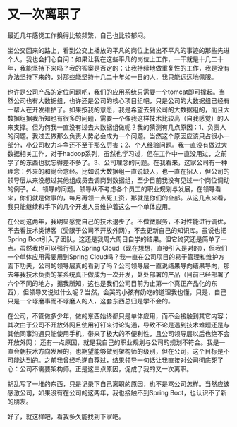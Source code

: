 # 又一次离职了

最近几年感觉工作换得比较频繁，自己也比较郁闷。

坐公交回来的路上，看到公交上播放的平凡的岗位上做出不平凡的事迹的那些先进个人，我也会扪心自问：如果让我在这些平凡的岗位上工作，一干就是十几二十年，我能坚持下来吗？我的答案是否定的：让我持续地做重复性的工作，我是没有办法坚持下来的，对那些能坚持十几二十年如一日的人，我只能远远地佩服。

也许是公司产品的定位问题吧，我们的应用系统只需要一个tomcat即可撑起。当然公司也有大数据组，也许还是公司的核心项目组吧，只是公司的大数据组已经有一帮人在开发维护了。如果按我的意愿，我是希望去到公司的大数据组的，而且大数据组据我所知也有很多的问题，需要一个像我这样技术比较高（自我感觉）的人来支撑。但为何我一直没有过去大数据组做呢？我的猜测有几点原因：1、负责人的问题。我过去做那么负责人势必会成为一个问题。当然这个原因应该只占很小一部分，小公司权力斗争还不至于那么厉害；2、个人经验问题。我一直没有做过大数据相关工作，对于hadoop系列，虽然也学习过，但在工作中一直没用过，之前学了的东西也就忘得差不多了。3、公司理念的问题。在我看来，这家公司有一种理念：外来的和尚会念经。比如说大数据组一直说缺人，也一直在招人，但公司的领导层从来没想过其他组成员去调岗到数据组，至少目前我没有见过一个岗位调动的例子。4、领导的问题。领导从不考虑各个员工的职业规划与发展，在领导看来，你们就是做事的，每月再领一点死工资，那就是你们的全部。从这几点来看，我只能继续和手下的几个开发人员维护着这么一个单体应用。

在公司这两年，我明显感觉自己的技术退步了。不做微服务，不对性能进行调优，不去看技术类博客（受限于公司不开放外网），不去更新自己的知识库。虽说也把Spring Boot引入了团队，这还是我周六周日自学的结果。但它终究还是简单了一点。虽然我也可以强行引入Spring Cloud（现在想想，直接引入是对的），但我们一个单体应用需要用到Spring Cloud吗？我一直在公司项目的易于管理和维护方面下功夫，公司的领导层真的看到了吗？公司领导层一直说结果导向结果导向，那去年我技术负责的某系统真正做成为一次开发，处处部署的产品（目前已经部署了六个不同的地方，据我所知，这也是我们公司目前为止第一个真正产品化的东西），但领导又说过什么呢？当然，会哭的小孩有奶吃的道理我也懂，只是，自己只是一个琢磨事而不琢磨人的人，这套东西总归是学不会的。

在公司，不管做多少年，做的东西始终都只是单体应用，而不会接触到其它内容；其次由于公司不开放外网且使用钉钉来讨论沟通，导致不论是遇到技术难题还是与其他同事沟通只能使用手机，带来了极大的不便利性，且公司领导层以后也绝不会开放外网； 还有一点原因，就是我自己的职业规划与公司的规划不符合。我是一直会朝技术方向发展的，也期望能够做到架构师的级别，但在公司，这个目标是不可能达到的。之前我曾经毛遂自荐过，结果领导一句话让我直接对公司彻底死了心：公司不需要架构师。正是这三点原因，促成了我的又一次离职。

胡乱写了一堆的东西，只是记录下自己离职的原因，也不是骂公司怎样。当然应该感激公司，如果没有在公司的这两年，我也接触不到Spring Boot，也认识不了新的朋友。

好了，就这样吧，看我多久能找到下家吧。


